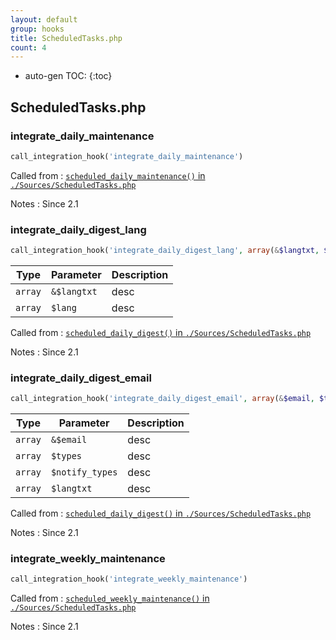 ```yaml
---
layout: default
group: hooks
title: ScheduledTasks.php
count: 4
---
```

* auto-gen TOC:
{:toc}

## ScheduledTasks.php
### integrate_daily_maintenance

```php
call_integration_hook('integrate_daily_maintenance')
```


Called from
: [`scheduled_daily_maintenance()` in `./Sources/ScheduledTasks.php`](../docs/scheduledtasks.html#scheduled_daily_maintenance)

Notes
: Since 2.1

### integrate_daily_digest_lang

```php
call_integration_hook('integrate_daily_digest_lang', array(&$langtxt, $lang))
```

Type|Parameter|Description
---|---|---
`array`|`&$langtxt`|desc
`array`|`$lang`|desc

Called from
: [`scheduled_daily_digest()` in `./Sources/ScheduledTasks.php`](../docs/scheduledtasks.html#scheduled_daily_digest)

Notes
: Since 2.1

### integrate_daily_digest_email

```php
call_integration_hook('integrate_daily_digest_email', array(&$email, $types, $notify_types, $langtxt))
```

Type|Parameter|Description
---|---|---
`array`|`&$email`|desc
`array`|`$types`|desc
`array`|`$notify_types`|desc
`array`|`$langtxt`|desc

Called from
: [`scheduled_daily_digest()` in `./Sources/ScheduledTasks.php`](../docs/scheduledtasks.html#scheduled_daily_digest)

Notes
: Since 2.1

### integrate_weekly_maintenance

```php
call_integration_hook('integrate_weekly_maintenance')
```


Called from
: [`scheduled_weekly_maintenance()` in `./Sources/ScheduledTasks.php`](../docs/scheduledtasks.html#scheduled_weekly_maintenance)

Notes
: Since 2.1


